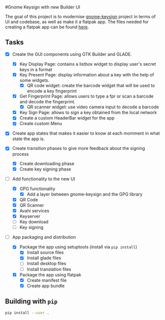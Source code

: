 #Gnome Keysign with new Builder UI

The goal of this project is to modernise [gnome-keysign](https://github.com/muelli/geysigning) project in terms of UI and codebase, as well as make it a flatpak app. The files needed for creating a flatpak app can be found [here](https://github.com/andreimacavei/gnome-keysign-flatpak).

## Tasks

- [x] Create the GUI components using GTK Builder and GLADE.
  - [x] Key Display Page: contains a listbox widget to display user's secret keys in a format
  - [x] Key Present Page: display information about a key with the help of some widgets.
    - [x] QR code widget: create the barcode widget that will be used to encode a key fingerprint
  - [x] Get Fingerprint Page: allows users to type a fpr or scan a barcode and decode the fingerprint.
    - [x] QR scanner widget: use video camera input to decode a barcode
  - [x] Key Sign Page: allows to sign a key obtained from the local network
  - [x] Create a custom HeaderBar widget for the app
  - [x] Create custom Menu

- [x] Create app states that makes it easier to know at each momment in what state the app is.
- [x] Create transition phases to give more feedback about the signing process
  - [x] Create downloading phase
  - [x] Create key signing phase

- [ ] Add functionality to the new UI
  - [x] GPG functionality
    - [x] Add a layer between gnome-keysign and the GPG library
  - [x] QR Code
  - [x] QR Scanner
  - [x] Avahi services
  - [x] Keyserver
  - [ ] Key download
  - [ ] Key signing

- [ ] App packaging and distribution

  - [x] Package the app using setuptools (install via `pip install`)
    - [x] Install source files
    - [x] Install glade files
    - [ ] Install desktop files
    - [ ] Install translation files

  - [x] Package the app using flatpak
    - [x] Create manifest file
    - [x] Create app bundle

## Building with `pip`

```sh
pip install --user .
```